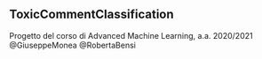 ## ToxicCommentClassification
Progetto del corso di Advanced Machine Learning, a.a. 2020/2021\
@GiuseppeMonea @RobertaBensi
